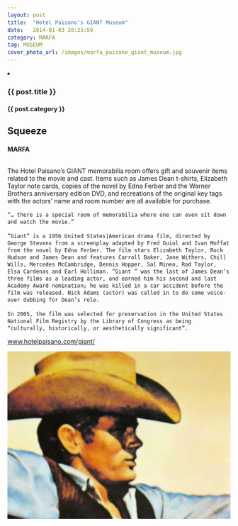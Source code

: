 ```yaml
---
layout: post
title:  "Hotel Paisano’s GIANT Museum"
date:   2014-01-03 20:25:59
category: MARFA
tag: MUSEUM
cover_photo_url: /images/marfa_paisano_giant_museum.jpg
---
```


<li class="item marfa column large-3" data-category="marfa">
    <h3 class="title">{{ post.title }}</h3>
    <h4>{{ post.category }}</h4></a>
</li>
<div class="section-title">
	<h2>Squeeze</h2>
  	<h4>MARFA</h4>
  	<div class="divider-border"></div>
</div> 
<div class="column small-6">
  <p>
	The Hotel Paisano’s GIANT memorabilia room offers gift and souvenir items related to the movie and cast. Items such as James Dean t-shirts, Elizabeth Taylor note cards, copies of the novel by Edna Ferber and the Warner Brothers anniversary edition DVD, and recreations of the original key tags with the actors’ name and room number are all available for purchase.

	“… there is a special room of memorabilia where one can even sit down and watch the movie.”

  	”Giant” is a 1956 United States|American drama film, directed by George Stevens from a screenplay adapted by Fred Guiol and Ivan Moffat from the novel by Edna Ferber. The film stars Elizabeth Taylor, Rock Hudson and James Dean and features Carroll Baker, Jane Withers, Chill Wills, Mercedes McCambridge, Dennis Hopper, Sal Mineo, Rod Taylor, Elsa Cardenas and Earl Holliman. ”Giant ” was the last of James Dean’s three films as a leading actor, and earned him his second and last Academy Award nomination; he was killed in a car accident before the film was released. Nick Adams (actor) was called in to do some voice-over dubbing for Dean’s role.

	In 2005, the film was selected for preservation in the United States National Film Registry by the Library of Congress as being “culturally, historically, or aesthetically significant”.
  <a href="http://hotelpaisano.com/giant/">www.hotelpaisano.com/giant/</a>
  </p>
<div class="column small-6">
    <img src="/images/marfa_paisano_giant_museum.jpg">
</div>   